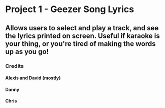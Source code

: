 # Project 1 - Geezer Song Lyrics

## Allows users to select and play a track, and see the lyrics printed on screen. Useful if karaoke is your thing, or you're tired of making the words up as you go!



### Credits
#### Alexis and David (mostly)
#### Danny
#### Chris
